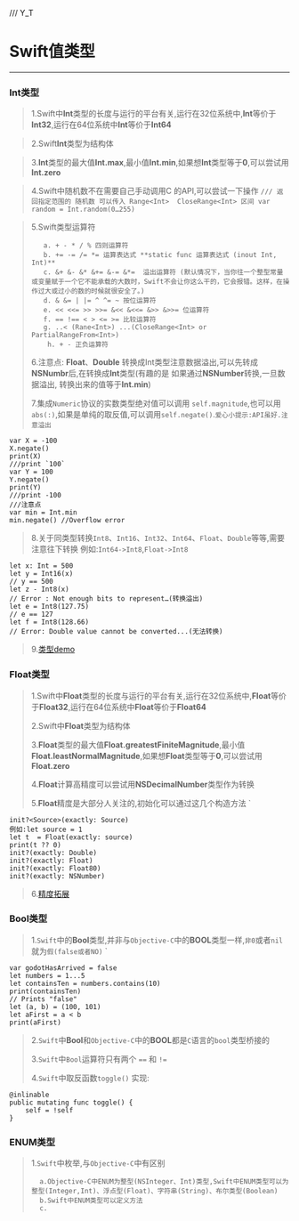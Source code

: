 /// Y_T
# Swift值类型
--------------

### Int类型

> 1.Swift中**Int**类型的长度与运行的平台有关,运行在32位系统中,**Int**等价于**Int32**,运行在64位系统中**Int**等价于**Int64**
 
> 2.Swift**Int**类型为结构体

> 3.**Int**类型的最大值**Int.max**,最小值**Int.min**,如果想**Int**类型等于**0**,可以尝试用**Int.zero**

> 4.Swift中随机数不在需要自己手动调用C 的API,可以尝试一下操作
> `
> /// 返回指定范围的 随机数 可以传入 Range<Int>  CloseRange<Int> 区间
    var random = Int.random(0…255)
  `

>  5.Swift类型运算符
> 
>        a. + - * / % 四则运算符
>        b. += -= /= *= 运算表达式 **static func 运算表达式 (inout Int, Int)**
>        c. &+ &- &* &+= &-= &*=  溢出运算符 (默认情况下，当你往一个整型常量或变量赋于一个它不能承载的大数时，Swift不会让你这么干的，它会报错。这样，在操作过大或过小的数的时候就很安全了。)
>        d. & &= | |= ^ ^= ~ 按位运算符
>        e. << <<= >> >>= &<< &<<= &>> &>>= 位运算符
>        f. == !== < > <= >= 比较运算符
>        g. ..< (Rane<Int>) ...(CloseRange<Int> or PartialRangeFrom<Int>)
> 		  h. + - 正负运算符
> 6.注意点: **Float**、**Double** 转换成Int类型注意数据溢出,可以先转成**NSNumbr**后,在转换成**Int**类型(有趣的是 如果通过**NSNumber**转换,一旦数据溢出, 转换出来的值等于**Int.min**)
> 
> 7.集成`Numeric`协议的实数类型绝对值可以调用 `self.magnitude`,也可以用`abs(:)`,如果是单纯的取反值,可以调用`self.negate()`.`爱心小提示:API虽好.注意溢出`
> 
 	var X = -100
	X.negate()
	print(X)
	///print `100`
	var Y = 100
	Y.negate()
	print(Y)
	///print -100
	///注意点
	var min = Int.min
	min.negate() //Overflow error 
	
> 
> 8.关于同类型转换`Int8`、`Int16`、`Int32`、`Int64`、`Float`、`Double`等等,需要注意往下转换 例如:`Int64->Int8`,`Float->Int8`
> 		
	let x: Int = 500
	let y = Int16(x)
	// y == 500
	let z - Int8(x)
	// Error : Not enough bits to represent…(转换溢出)
	let e = Int8(127.75)
	// e == 127
	let f = Int8(128.66)
	// Error: Double value cannot be converted...(无法转换)
	 
> 
> 9.[类型demo](./Code/BaseTypeProtocol.swift)
         
    
### Float类型
> 1.Swift中**Float**类型的长度与运行的平台有关,运行在32位系统中,**Float**等价于**Float32**,运行在64位系统中**Float**等价于**Float64**
> 
> 2.Swift中**Float**类型为结构体
> 
> 3.**Float**类型的最大值**Float.greatestFiniteMagnitude**,最小值**Float.leastNormalMagnitude**,如果想**Float**类型等于**0**,可以尝试用**Float.zero**
> 
> 4.**Float**计算高精度可以尝试用**NSDecimalNumber**类型作为转换
> 
> 5.**Float**精度是大部分人关注的,初始化可以通过这几个构造方法
> `
> 
	init?<Source>(exactly: Source) 
  	例如:let source = 1
	let t  = Float(exactly: source)
	print(t ?? 0)
	init?(exactly: Double)
	init?(exactly: Float)
	init?(exactly: Float80)
	init?(exactly: NSNumber)
> 
> 
> 6.[精度拓展](./Code/NSDecimalNumber+YTExtension.swift)

### Bool类型
> 1.`Swift`中的**Bool**类型,并非与`Objective-C`中的**BOOL**类型一样,`非0`或者`nil`就为`假(false或者NO)`
> `
> 	
	var godotHasArrived = false
	let numbers = 1...5
	let containsTen = numbers.contains(10)
	print(containsTen)
	// Prints "false"
	let (a, b) = (100, 101)
	let aFirst = a < b
	print(aFirst)
> 
> 
> 2.`Swift`中**Bool**和`Objective-C`中的**BOOL**都是`C`语言的`bool`类型桥接的
> 
> 3.`Swift`中`Bool`运算符只有两个 `==` 和 `!=`
> 
> 4.`Swift`中取反函数`toggle()` 实现:
> 
	@inlinable
	public mutating func toggle() {
	 	self = !self
	}

### ENUM类型
> 1.`Swift`中枚举,与`Objective-C`中有区别
> 
> 		a.Objective-C中ENUM为整型(NSInteger、Int)类型,Swift中ENUM类型可以为整型(Integer,Int)、浮点型(Float)、字符串(String)、布尔类型(Boolean)
> 		b.Swift中ENUM类型可以定义方法
> 		c.
